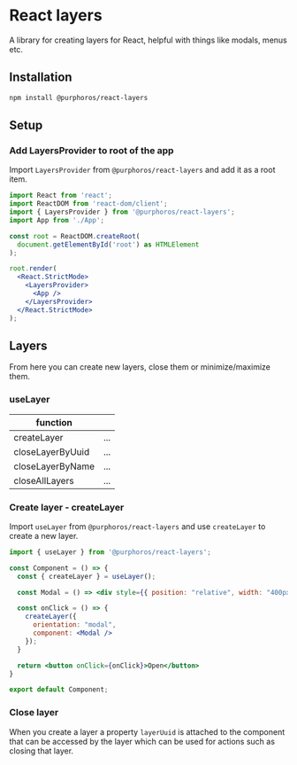 # React layers

A library for creating layers for React, helpful with things like modals, menus etc.

## Installation

```sh
npm install @purphoros/react-layers
```

## Setup

### Add LayersProvider to root of the app

Import `LayersProvider` from `@purphoros/react-layers` and add it as a root item.

```jsx
import React from 'react';
import ReactDOM from 'react-dom/client';
import { LayersProvider } from '@purphoros/react-layers';
import App from './App';

const root = ReactDOM.createRoot(
  document.getElementById('root') as HTMLElement
);

root.render(
  <React.StrictMode>
    <LayersProvider>
      <App />
    </LayersProvider>
  </React.StrictMode>
);
```

## Layers

From here you can create new layers, close them or minimize/maximize them.

### useLayer

|function||
|--|--|
|createLayer|...|
|closeLayerByUuid|...|
|closeLayerByName|...|
|closeAllLayers|...|

### Create layer - createLayer

Import `useLayer` from `@purphoros/react-layers` and use `createLayer` to create a new layer.

```jsx
import { useLayer } from '@purphoros/react-layers';

const Component = () => {
  const { createLayer } = useLayer();

  const Modal = () => <div style={{ position: "relative", width: "400px", padding: "12px", backgroundColor: "#FFF" }}>Modal</div>

  const onClick = () => {
    createLayer({
      orientation: "modal",
      component: <Modal />
    });
  }

  return <button onClick={onClick}>Open</button>
}

export default Component;
```

### Close layer

When you create a layer a property `layerUuid` is attached to the component that can be accessed by the layer which can be used for actions such as closing that layer.

